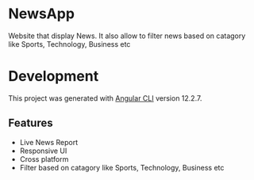 # NewsApp
Website that display News. It also allow to filter news based on catagory like Sports, Technology, Business etc   

# Development
This project was generated with [Angular CLI](https://github.com/angular/angular-cli) version 12.2.7.

## Features

- Live News Report
- Responsive UI
- Cross platform
- Filter based on catagory like Sports, Technology, Business etc 
